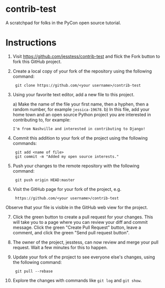 contrib-test
============

A scratchpad for folks in the PyCon open source tutorial.

Instructions
============

1. Visit https://github.com/jesstess/contrib-test and flick the Fork
button to fork this GitHub project.

2. Create a local copy of your fork of the repository using the
following command:

        git clone https://github.com/<your username>/contrib-test

3. Using your favorite text editor, add a new file to this project.

    a) Make the name of the file your first name, then a hyphen, then a random
       number, for example `jessica-19678`.
    b) In this file, add your home town and an open source Python project you
       are interested in contributing to, for example:

       I'm from Nashville and interested in contributing to Django!

4. Commit this addition to your fork of the project using the following commands:

        git add <name of file>
        git commit -m "Added my open source interests."

5. Push your changes to the remote repository with the following command:

        git push origin HEAD:master

6. Visit the GitHub page for your fork of the project, e.g.

        https://github.com/<your username>/contrib-test

 Observe that your file is visible in the GitHub web view for the
project.

7. Click the green button to create a pull request for your changes. This will
take you to a page where you can review your diff and commit message. Click the
green "Create Pull Request" button, leave a comment, and click the green "Send
pull request button".

8. The owner of the project, jesstess, can now review and merge your pull
request. Wait a few minutes for this to happen.

9. Update your fork of the project to see everyone else's changes, using the
following command:

        git pull --rebase

10. Explore the changes with commands like `git log` and `git show`.
